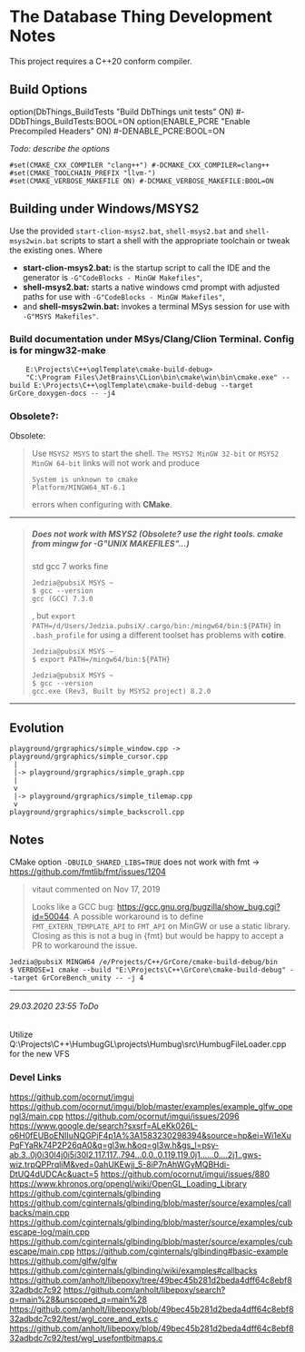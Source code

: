 # The Database Thing Development Notes #

This project requires a C++20 conform compiler.

## Build Options
option(DbThings_BuildTests "Build DbThings unit tests" ON) #-DDbThings_BuildTests:BOOL=ON
option(ENABLE_PCRE "Enable Precompiled Headers" ON) #-DENABLE_PCRE:BOOL=ON

_Todo: describe the options_ 
```
#set(CMAKE_CXX_COMPILER "clang++") #-DCMAKE_CXX_COMPILER=clang++
#set(CMAKE_TOOLCHAIN_PREFIX "llvm-")
#set(CMAKE_VERBOSE_MAKEFILE ON) #-DCMAKE_VERBOSE_MAKEFILE:BOOL=ON
```

## Building under Windows/MSYS2
Use the provided `start-clion-msys2.bat`, `shell-msys2.bat` and `shell-msys2win.bat` scripts to start a shell with
the appropriate toolchain or tweak the existing ones. Where
- **start-clion-msys2.bat:** is the startup script to call the IDE and the generator is 
  `-G"CodeBlocks - MinGW Makefiles"`, 
- **shell-msys2.bat:** starts a native windows cmd prompt with adjusted paths for use with 
  `-G"CodeBlocks - MinGW Makefiles"`,
- and **shell-msys2win.bat:** invokes a terminal MSys session for use with `-G"MSYS Makefiles"`.

### Build documentation under MSys/Clang/Clion Terminal. Config is for mingw32-make

        E:\Projects\C++\oglTemplate\cmake-build-debug>
        "C:\Program Files\JetBrains\CLion\bin\cmake\win\bin\cmake.exe" --build E:\Projects\C++\oglTemplate\cmake-build-debug --target GrCore_doxygen-docs -- -j4

### Obsolete?:
Obsolete:
> Use `MSYS2 MSYS` to start the shell. `The MSYS2 MinGW 32-bit` or `MSYS2 MinGW 64-bit` 
> links will not work and produce 
> ```
> System is unknown to cmake 
> Platform/MINGW64_NT-6.1
> ```
> errors when configuring with **CMake**.
------------------------------------------------------------------------------------------------------

> ##### Does not work with MSYS2 (Obsolete? use the right tools. cmake from mingw for -G"UNIX MAKEFILES"...)
> std gcc 7 works fine
> ```
> Jedzia@pubsiX MSYS ~
> $ gcc --version
> gcc (GCC) 7.3.0
> ```
> , but `export PATH=/d/Users/Jedzia.pubsiX/.cargo/bin:/mingw64/bin:${PATH}` in `.bash_profile`
> for using a different toolset has problems with **cotire**.
> ```
> Jedzia@pubsiX MSYS ~
> $ export PATH=/mingw64/bin:${PATH}
> 
> Jedzia@pubsiX MSYS ~
> $ gcc --version
> gcc.exe (Rev3, Built by MSYS2 project) 8.2.0
> ```
------------------------------------------------------------------------------------------------------

## Evolution ##

    playground/grgraphics/simple_window.cpp -> playground/grgraphics/simple_cursor.cpp
     |
     |-> playground/grgraphics/simple_graph.cpp
     |
     v
     |-> playground/grgraphics/simple_tilemap.cpp
     v
    playground/grgraphics/simple_backscroll.cpp

## Notes ##

CMake option `-DBUILD_SHARED_LIBS=TRUE` does not work with fmt -> https://github.com/fmtlib/fmt/issues/1204
> vitaut commented on Nov 17, 2019
>
> Looks like a GCC bug: https://gcc.gnu.org/bugzilla/show_bug.cgi?id=50044. A possible workaround is to define 
> `FMT_EXTERN_TEMPLATE_API` to `FMT_API` on MinGW or use a static library. Closing as this is not a bug in {fmt} but 
> would be happy to accept a PR to workaround the issue.

    Jedzia@pubsiX MINGW64 /e/Projects/C++/GrCore/cmake-build-debug/bin
    $ VERBOSE=1 cmake --build "E:\Projects\C++\GrCore\cmake-build-debug" --target GrCoreBench_unity -- -j 4


-----------------------------------------------------------------------------------------------
###### 29.03.2020 23:55 ToDo 

Utilize Q:\Projects\C++\HumbugGL\projects\Humbug\src\HumbugFileLoader.cpp for the new VFS

 

### Devel Links ###

https://github.com/ocornut/imgui
https://github.com/ocornut/imgui/blob/master/examples/example_glfw_opengl3/main.cpp
https://github.com/ocornut/imgui/issues/2096
https://www.google.de/search?sxsrf=ALeKk026L-o6H0fEUBoENIIuNQGPjF4p1A%3A1583230298394&source=hp&ei=Wi1eXuPqFYaRk74P2P26qA0&q=gl3w.h&oq=gl3w.h&gs_l=psy-ab.3..0j0i30l4j0i5i30l2.117.117..794...0.0..0.119.119.0j1......0....2j1..gws-wiz.trpQPPrqliM&ved=0ahUKEwjj_5-8iP7nAhWGyMQBHdi-DtUQ4dUDCAc&uact=5
https://github.com/ocornut/imgui/issues/880
https://www.khronos.org/opengl/wiki/OpenGL_Loading_Library
https://github.com/cginternals/glbinding
https://github.com/cginternals/glbinding/blob/master/source/examples/callbacks/main.cpp
https://github.com/cginternals/glbinding/blob/master/source/examples/cubescape-log/main.cpp
https://github.com/cginternals/glbinding/blob/master/source/examples/cubescape/main.cpp
https://github.com/cginternals/glbinding#basic-example
https://github.com/glfw/glfw
https://github.com/cginternals/glbinding/wiki/examples#callbacks
https://github.com/anholt/libepoxy/tree/49bec45b281d2beda4dff64c8ebf832adbdc7c92
https://github.com/anholt/libepoxy/search?q=main%28&unscoped_q=main%28
https://github.com/anholt/libepoxy/blob/49bec45b281d2beda4dff64c8ebf832adbdc7c92/test/wgl_core_and_exts.c
https://github.com/anholt/libepoxy/blob/49bec45b281d2beda4dff64c8ebf832adbdc7c92/test/wgl_usefontbitmaps.c
